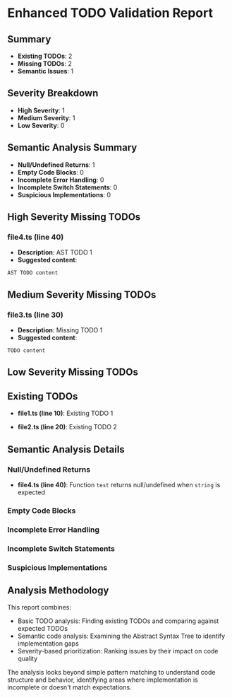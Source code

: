 # Enhanced TODO Validation Report
  
## Summary

- **Existing TODOs**: 2
- **Missing TODOs**: 2
- **Semantic Issues**: 1

## Severity Breakdown

- **High Severity**: 1
- **Medium Severity**: 1
- **Low Severity**: 0

## Semantic Analysis Summary

- **Null/Undefined Returns**: 1
- **Empty Code Blocks**: 0
- **Incomplete Error Handling**: 0
- **Incomplete Switch Statements**: 0
- **Suspicious Implementations**: 0

## High Severity Missing TODOs


### file4.ts (line 40)

- **Description**: AST TODO 1
- **Suggested content**:
```
AST TODO content
```


## Medium Severity Missing TODOs


### file3.ts (line 30)

- **Description**: Missing TODO 1
- **Suggested content**:
```
TODO content
```


## Low Severity Missing TODOs



## Existing TODOs


- **file1.ts (line 10)**: Existing TODO 1


- **file2.ts (line 20)**: Existing TODO 2


## Semantic Analysis Details

### Null/Undefined Returns


- **file4.ts (line 40)**: Function `test` returns null/undefined when `string` is expected


### Empty Code Blocks



### Incomplete Error Handling



### Incomplete Switch Statements



### Suspicious Implementations



## Analysis Methodology

This report combines:
- Basic TODO analysis: Finding existing TODOs and comparing against expected TODOs
- Semantic code analysis: Examining the Abstract Syntax Tree to identify implementation gaps
- Severity-based prioritization: Ranking issues by their impact on code quality

The analysis looks beyond simple pattern matching to understand code structure and behavior,
identifying areas where implementation is incomplete or doesn't match expectations.
